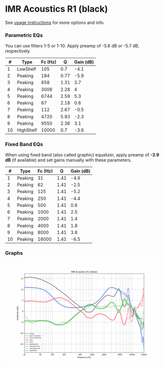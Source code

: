 # IMR Acoustics R1 (black)
See [usage instructions](https://github.com/jaakkopasanen/AutoEq#usage) for more options and info.

### Parametric EQs
You can use filters 1-5 or 1-10. Apply preamp of -5.6 dB or -5.7 dB, respectively.

|   # | Type      |   Fc (Hz) |    Q |   Gain (dB) |
|-----|-----------|-----------|------|-------------|
|   1 | LowShelf  |       105 | 0.7  |        -4.1 |
|   2 | Peaking   |       184 | 0.77 |        -5.9 |
|   3 | Peaking   |       858 | 1.31 |         3.7 |
|   4 | Peaking   |      3008 | 2.28 |         4   |
|   5 | Peaking   |      6744 | 2.59 |         5.3 |
|   6 | Peaking   |        67 | 2.18 |         0.6 |
|   7 | Peaking   |       112 | 2.67 |        -0.5 |
|   8 | Peaking   |      4720 | 5.93 |        -2.3 |
|   9 | Peaking   |      9550 | 2.36 |         3.1 |
|  10 | HighShelf |     10000 | 0.7  |        -3.6 |

### Fixed Band EQs
When using fixed band (also called graphic) equalizer, apply preamp of **-3.9 dB** (if available) and set gains manually with these parameters.

|   # | Type    |   Fc (Hz) |    Q |   Gain (dB) |
|-----|---------|-----------|------|-------------|
|   1 | Peaking |        31 | 1.41 |        -4.9 |
|   2 | Peaking |        62 | 1.41 |        -2.5 |
|   3 | Peaking |       125 | 1.41 |        -5.2 |
|   4 | Peaking |       250 | 1.41 |        -4.4 |
|   5 | Peaking |       500 | 1.41 |         0.6 |
|   6 | Peaking |      1000 | 1.41 |         2.5 |
|   7 | Peaking |      2000 | 1.41 |         1.4 |
|   8 | Peaking |      4000 | 1.41 |         1.8 |
|   9 | Peaking |      8000 | 1.41 |         3.8 |
|  10 | Peaking |     16000 | 1.41 |        -6.5 |

### Graphs
![](./IMR%20Acoustics%20R1%20(black).png)
